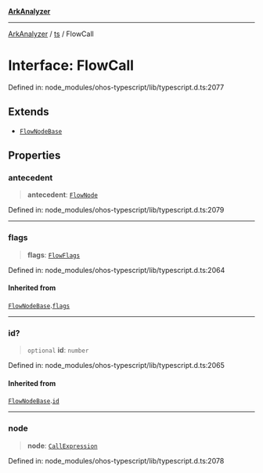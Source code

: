 [**ArkAnalyzer**](../../../../README.md)

***

[ArkAnalyzer](../../../../globals.md) / [ts](../README.md) / FlowCall

# Interface: FlowCall

Defined in: node\_modules/ohos-typescript/lib/typescript.d.ts:2077

## Extends

- [`FlowNodeBase`](FlowNodeBase.md)

## Properties

### antecedent

> **antecedent**: [`FlowNode`](../type-aliases/FlowNode.md)

Defined in: node\_modules/ohos-typescript/lib/typescript.d.ts:2079

***

### flags

> **flags**: [`FlowFlags`](../enumerations/FlowFlags.md)

Defined in: node\_modules/ohos-typescript/lib/typescript.d.ts:2064

#### Inherited from

[`FlowNodeBase`](FlowNodeBase.md).[`flags`](FlowNodeBase.md#flags)

***

### id?

> `optional` **id**: `number`

Defined in: node\_modules/ohos-typescript/lib/typescript.d.ts:2065

#### Inherited from

[`FlowNodeBase`](FlowNodeBase.md).[`id`](FlowNodeBase.md#id)

***

### node

> **node**: [`CallExpression`](CallExpression.md)

Defined in: node\_modules/ohos-typescript/lib/typescript.d.ts:2078
